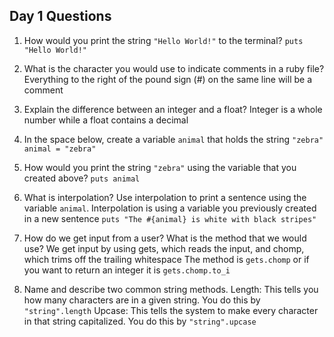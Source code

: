 ## Day 1 Questions

1. How would you print the string `"Hello World!"` to the terminal?
   `puts "Hello World!"`

1. What is the character you would use to indicate comments in a ruby file?
   Everything to the right of the pound sign (#) on the same line will be a comment

1. Explain the difference between an integer and a float?
   Integer is a whole number while a float contains a decimal

1. In the space below, create a variable `animal` that holds the string `"zebra"`
   `animal = "zebra"`

1. How would you print the string `"zebra"` using the variable that you created above?
   `puts animal`

1. What is interpolation? Use interpolation to print a sentence using the variable `animal`.
   Interpolation is using a variable you previously created in a new sentence
   `puts "The #{animal} is white with black stripes"`

1. How do we get input from a user? What is the method that we would use?
   We get input by using gets, which reads the input, and chomp, which trims off the trailing whitespace
   The method is `gets.chomp` or if you want to return an integer it is `gets.chomp.to_i`

1. Name and describe two common string methods.
   Length: This tells you how many characters are in a given string. You do this by `"string".length`
   Upcase: This tells the system to make every character in that string capitalized. You do this by `"string".upcase`
